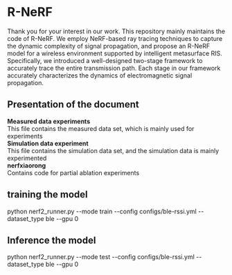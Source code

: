 # R-NeRF
Thank you for your interest in our work. This repository mainly maintains the code of R-NeRF. We employ NeRF-based ray tracing techniques to capture the dynamic complexity of signal propagation, and propose an R-NeRF model for a wireless environment supported by intelligent metasurface RIS. Specifically, we introduced a well-designed two-stage framework to accurately trace the entire transmission path. Each stage in our framework accurately characterizes the dynamics of electromagnetic signal propagation.<br>
## Presentation of the document<br>
**Measured data experiments** <br>
This file contains the measured data set, which is mainly used for experiments<br>
**Simulation data experiment** <br>
This file contains the simulation data set, and the simulation data is mainly experimented<br>
**nerfxiaorong** <br>
Contains code for partial ablation experiments
## training the model<br>
python nerf2_runner.py --mode train --config configs/ble-rssi.yml --dataset_type ble --gpu 0 <br>
## Inference the model<br>
python nerf2_runner.py --mode test --config configs/ble-rssi.yml --dataset_type ble --gpu 0<br>
